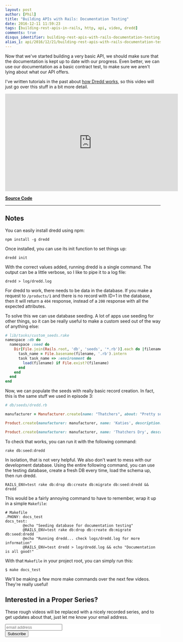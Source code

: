 ```yaml
---
layout: post
author: [Phil]
title: "Building APIs with Rails: Documentation Testing"
date: 2016-12-11 11:59:23
tags: [building-rest-apis-in-rails, http, api, video, dredd]
comments: true
disqus_identifier: building-rest-apis-with-rails-documentation-testing
alias_1: api/2016/12/21/building-rest-apis-with-rails-documentation-testing/
---
```


Now that we've started building a very basic API, we should make sure that the documentation is kept up to date with our progress. Even better, we can use our documentation as a basic contract test, to make sure we aren't lying about what our API offers.

I've written tutorials in the past about [how Dredd works](https://phil.tech/api/2015/01/28/dredd-api-testing-documentation/), so this video will just go over this stuff in a bit more detail.

<iframe width="560" height="315" src="https://www.youtube.com/embed/dJXTWVuE89Q" frameborder="0" allowfullscreen></iframe>

**[Source Code](https://github.com/philsturgeon/livecoding-apisyouwonthate/tree/master/episode-04-contract-testing-with-dredd)**

<hr/>

## Notes

You can easily install dredd using npm:

~~~ shell
npm install -g dredd
~~~

Once installed, you can use its init function to set things up:

~~~
dredd init
~~~

With the correct values added, running dredd is a single command. The output can be a little verbose, so I like to pipe it to a log file:

~~~
dredd > log/dredd.log
~~~

For dredd to work, there needs to be data in the database. If you make a request to `/products/1` and there is no record with ID=1 in the database, then it will return a `404` response, instead of a `200` response with all the expected attributes.

To solve this we can use database seeding. A lot of apps use seeding for other things, so it can be really useful to make a custom seed out of the way of anything else:

~~~ ruby
# lib/tasks/custom_seeds.rake
namespace :db do
  namespace :seed do
    Dir[File.join(Rails.root, 'db', 'seeds', '*.rb')].each do |filename|
      task_name = File.basename(filename, '.rb').intern
      task task_name => :environment do
        load(filename) if File.exist?(filename)
      end
    end
  end
end
~~~

Now, we can populate the seeds with really basic record creation. In fact, this is the same stuff we used in episode 3:

~~~ ruby
# db/seeds/dredd.rb

manufacturer = Manufacturer.create(name: "Thatchers", about: "Pretty solid cider makers who are randomly moving their factories in the south west and going to Ireland...", city: "Dublin", country: "Ireland")

Product.create(manufacturer: manufacturer, name: 'Katies', description: "Unnecessarily strong fizzy cider that sells for the same price as normal ciders.", apv: 7.6, product_type: 'cider')

Product.create(manufacturer: manufacturer, name: 'Thatchers Dry', description: "As the name suggests this is dry, and a little tangy.", apv: 6.5, product_type: 'cider')
~~~

To check that works, you can run it with the following command:

~~~ shell
rake db:seed:dredd
~~~

In isolation, that is not very helpful. We also don't want to mess with our development database. Using the entire following command, you can use the testing database, create a fresh DB every time, load the schema up, then run dredd.

~~~ shell
RAILS_ENV=test rake db:drop db:create db:migrate db:seed:dredd && dredd
~~~

This would be a fairly annoying command to have to remember, wrap it up in a simple `Makefile`:

~~~ shell
# Makefile
.PHONY: docs_test
docs_test:
		@echo "Seeding database for documentation testing"
		@RAILS_ENV=test rake db:drop db:create db:migrate db:seed:dredd
		@echo "Running dredd... check logs/dredd.log for more information"
		@RAILS_ENV=test dredd > log/dredd.log && echo "Documentation is all good!"
~~~

With that `Makefile` in your project root, you can simply run this:

~~~ shell
$ make docs_test
~~~

We'll be making a few more make commands over the next few videos. They're really useful!

## Interested in a Proper Series?

These rough videos will be replaced with a nicely recorded series, and to get updates about that, just let me know your email address.

<!-- Begin MailChimp Signup Form -->
<div>
  <link href="//cdn-images.mailchimp.com/embedcode/horizontal-slim-10_7.css" rel="stylesheet" type="text/css">
  <style type="text/css">
    #mc_embed_signup{background:#fff; clear:left; font:14px; width:100%;}
    #mc_embed_signup input.email{vertical-align: baseline}
    /* Add your own MailChimp form style overrides in your site stylesheet or in this style block.
      We recommend moving this block and the preceding CSS link to the HEAD of your HTML file. */
  </style>
  <div id="mc_embed_signup">
    <form action="//apisyouwonthate.us10.list-manage.com/subscribe/post?u=f5c5ff66d95d11dec1b88cf54&amp;id=bef95bfd48" method="post" id="mc-embedded-subscribe-form" name="mc-embedded-subscribe-form" class="validate" target="_blank" novalidate>
    <div id="mc_embed_signup_scroll"><input type="email" value="" name="EMAIL" class="email" id="mce-EMAIL" placeholder="email address" required>
  <!-- real people should not fill this in and expect good things - do not remove this or risk form bot signups-->
  <div style="position: absolute; left: -5000px;" aria-hidden="true"><input type="text" name="b_f5c5ff66d95d11dec1b88cf54_bef95bfd48" tabindex="-1" value=""></div>
  <div class="clear"><input type="submit" value="Subscribe" name="subscribe" id="mc-embedded-subscribe" class="button"></div>

  <form action="//apisyouwonthate.us10.list-manage.com/subscribe/post?u=f5c5ff66d95d11dec1b88cf54&amp;id=bef95bfd48" method="post" id="mc-embedded-subscribe-form" name="mc-embedded-subscribe-form" class="validate" target="_blank" novalidate></form></div>
    </form>
  </div>
</div>
<!--End mc_embed_signup-->